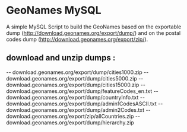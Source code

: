 # GeoNames MySQL
A simple MySQL Script to build the GeoNames based on the exportable dump (http://download.geonames.org/export/dump/) and on the postal codes dump (http://download.geonames.org/export/zip/).

##  download and unzip dumps :
-- download.geonames.org/export/dump/cities1000.zip
-- download.geonames.org/export/dump/cities5000.zip
-- download.geonames.org/export/dump/cities15000.zip
-- download.geonames.org/export/dump/featureCodes_en.txt
-- download.geonames.org/export/dump/countryInfo.txt
-- download.geonames.org/export/dump/admin1CodesASCII.txt
-- download.geonames.org/export/dump/admin2Codes.txt
-- download.geonames.org/export/zip/allCountries.zip
-- download.geonames.org/export/dump/hierarchy.zip